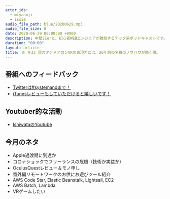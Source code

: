 ```yaml
---
actor_ids:
  - miyanoji
  - issie
audio_file_path: blue/20200629.mp3
audio_file_size: 0
date: 2020-06-29 00:00:00 +0900
description: 中堅SIerと、初心者WEBエンジニアが雑談するテック系ポッドキャストです。
duration: "00:00"
layout: article
title: 青 ＃33 現スタンドアロンVRの表現力には、26年前の名機のノウハウが効く説。
---
```

## 番組へのフィードバック
* [Twitterは#systemandまで！](https://twitter.com/search?q=%23systemand)
* [iTunesレビューもしていただけると嬉しいです！](https://itunes.apple.com/jp/podcast/systemand-online/id1205168408?mt=2)

## Youtuber的な活動
* [IshiwataのYoutube](https://www.youtube.com/channel/UC0dN6GcdwpQA-WdSfI2tmZQ)

## 今月のネタ
* Apple過渡期に到達か
* コロナショックでフリーランスの危機（技術か実益か）
* OculusQuestレビュー＆モノ申し
* 番外編リモートワークのお供にお遊びツール紹介
* AWS Code Star, Elastic Beanstalk, Lightsail, EC2
* AWS Batch, Lambda
* VRゲームしたい

